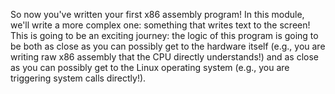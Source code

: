 So now you've written your first x86 assembly program!
In this module, we'll write a more complex one: something that writes text to the screen!
This is going to be an exciting journey: the logic of this program is going to be both as close as you can possibly get to the hardware itself (e.g., you are writing raw x86 assembly that the CPU directly understands!) and as close as you can possibly get to the Linux operating system (e.g., you are triggering system calls directly!).
